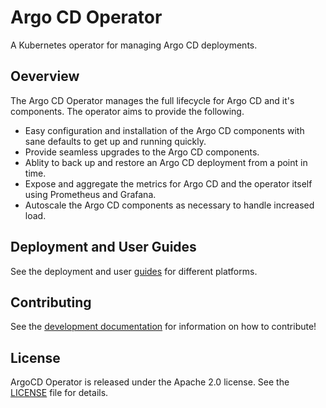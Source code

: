 # Argo CD Operator

A Kubernetes operator for managing Argo CD deployments.

## Oeverview

The Argo CD Operator manages the full lifecycle for Argo CD and it's components. The operator aims to provide the following.

* Easy configuration and installation of the Argo CD components with sane defaults to get up and running quickly.
* Provide seamless upgrades to the Argo CD components.
* Ablity to back up and restore an Argo CD deployment from a point in time.
* Expose and aggregate the metrics for Argo CD and the operator itself using Prometheus and Grafana.
* Autoscale the Argo CD components as necessary to handle increased load.

## Deployment and User Guides

See the deployment and user [guides][guide_docs] for different platforms.

## Contributing

See the [development documentation][dev_docs] for information on how to contribute!

## License

ArgoCD Operator is released under the Apache 2.0 license. See the [LICENSE][license_file] file for details.

[guide_docs]:./docs/guides/
[dev_docs]:./docs/development.md
[license_file]:./LICENSE
